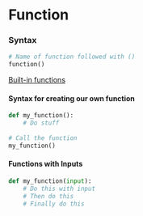 # Function

### Syntax

```python
# Name of function followed with ()
function()
```

[Built-in functions](https://docs.python.org/3/library/functions.html)

#### Syntax for creating our own function

```python
def my_function():
    # Do stuff
    
# Call the function
my_function()
```

#### Functions with Inputs

```python
def my_function(input):
    # Do this with input
    # Then do this
    # Finally do this
    
    
```


